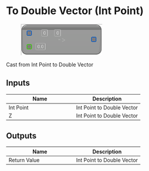 # To Double Vector (Int Point)

<div align="left" data-full-width="false">

<figure><img src="to_double_vector_-int_point.png" alt=""><figcaption></figcaption></figure>

</div>

Cast from Int Point to Double Vector

## Inputs

<table>
<thead><tr><th width="170">Name</th><th>Description</th></tr></thead>
<tbody>
<tr><td>Int Point</td><td>Int Point to Double Vector</td></tr>
<tr><td>Z</td><td>Int Point to Double Vector</td></tr>
</tbody>
</table>

## Outputs

<table>
<thead><tr><th width="170">Name</th><th>Description</th></tr></thead>
<tbody>
<tr><td>Return Value</td><td>Int Point to Double Vector</td></tr>
</tbody>
</table>